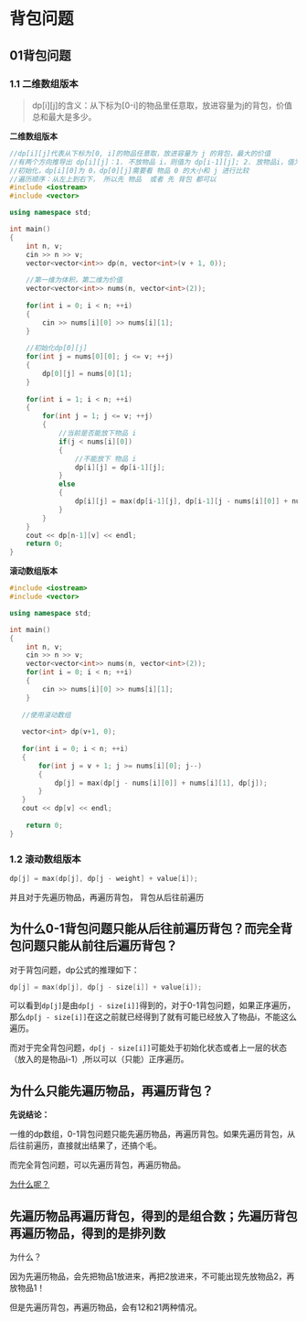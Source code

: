 # 背包问题

## 01背包问题

### 1.1 二维数组版本

>   dp\[i\]\[j\]的含义：从下标为\[0-i\]的物品里任意取，放进容量为j的背包，价值总和最大是多少。



**二维数组版本**

```cpp
//dp[i][j]代表从下标为[0, i]的物品任意取，放进容量为 j 的背包，最大的价值
//有两个方向推导出 dp[i][j]：1. 不放物品 i，则值为 dp[i-1][j]; 2. 放物品i，值为dp[i-1][j - weight[i]] + value[i]
//初始化，dp[i][0]为 0，dp[0][j]需要看 物品 0 的大小和 j 进行比较
//遍历顺序：从左上到右下， 所以先 物品  或者 先 背包 都可以
#include <iostream>
#include <vector>

using namespace std;

int main()
{
    int n, v;
    cin >> n >> v;
    vector<vector<int>> dp(n, vector<int>(v + 1, 0));
    
    //第一维为体积，第二维为价值
    vector<vector<int>> nums(n, vector<int>(2));
    
    for(int i = 0; i < n; ++i)
    {
        cin >> nums[i][0] >> nums[i][1];
    }
    
    //初始化dp[0][j]
    for(int j = nums[0][0]; j <= v; ++j)
    {
        dp[0][j] = nums[0][1];
    }
    
    for(int i = 1; i < n; ++i)
    {
        for(int j = 1; j <= v; ++j)
        {
            //当前是否能放下物品 i
            if(j < nums[i][0])
            {
                //不能放下 物品 i
                dp[i][j] = dp[i-1][j];
            }
            else
            {
                dp[i][j] = max(dp[i-1][j], dp[i-1][j - nums[i][0]] + nums[i][1]);
            }
        }
    }
    cout << dp[n-1][v] << endl;
    return 0;
}
```

**滚动数组版本**

```cpp
#include <iostream>
#include <vector>

using namespace std;

int main()
{
    int n, v;
    cin >> n >> v;
    vector<vector<int>> nums(n, vector<int>(2));
    for(int i = 0; i < n; ++i)
    {
        cin >> nums[i][0] >> nums[i][1];
    }
    
   //使用滚动数组
   
   vector<int> dp(v+1, 0);
   
   for(int i = 0; i < n; ++i)
   {
       for(int j = v + 1; j >= nums[i][0]; j--)
       {
           dp[j] = max(dp[j - nums[i][0]] + nums[i][1], dp[j]);
       }
   }
   cout << dp[v] << endl;
   
    return 0;
}
```






### 1.2 滚动数组版本

```cpp
dp[j] = max(dp[j], dp[j - weight] + value[i]);
```

并且对于先遍历物品，再遍历背包， 背包从后往前遍历

## 为什么0-1背包问题只能从后往前遍历背包？而完全背包问题只能从前往后遍历背包？

对于背包问题，dp公式的推理如下：

```cpp
dp[j] = max(dp[j], dp[j - size[i]] + value[i]);
```

可以看到`dp[j]`是由`dp[j - size[i]]`得到的，对于0-1背包问题，如果正序遍历，那么`dp[j - size[i]]`在这之前就已经得到了就有可能已经放入了物品i，不能这么遍历。

而对于完全背包问题，`dp[j - size[i]]`可能处于初始化状态或者上一层的状态（放入的是物品i-1）,所以可以（只能）正序遍历。



## 为什么只能先遍历物品，再遍历背包？

**先说结论：**

一维的dp数组，0-1背包问题只能先遍历物品，再遍历背包。如果先遍历背包，从后往前遍历，直接就出结果了，还搞个毛。

而完全背包问题，可以先遍历背包，再遍历物品。

<u>为什么呢？</u>



## 先遍历物品再遍历背包，得到的是组合数；先遍历背包再遍历物品，得到的是排列数

为什么？

因为先遍历物品，会先把物品1放进来，再把2放进来，不可能出现先放物品2，再放物品1！

但是先遍历背包，再遍历物品，会有12和21两种情况。